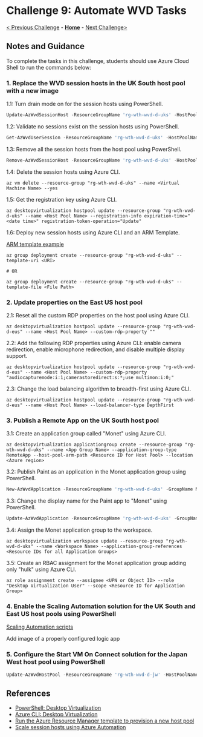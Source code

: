 # Challenge 9: Automate WVD Tasks

[< Previous Challenge](./08-Plan-Implement-BCDR.md) - **[Home](./README.md)** - [Next Challenge>](./10-Monitor-Manage-Performance-Health.md)

## Notes and Guidance

To complete the tasks in this challenge, students should use Azure Cloud Shell to run the commands below:

### 1. Replace the WVD session hosts in the UK South host pool with a new image

1.1: Turn drain mode on for the session hosts using PowerShell.

```powershell
Update-AzWvdSessionHost -ResourceGroupName 'rg-wth-wvd-d-uks' -HostPoolName <Host Pool Name> -Name <Session Host Name> -AllowNewSession:$false
```

1.2: Validate no sessions exist on the session hosts using PowerShell.

```powershell
Get-AzWvdUserSession -ResourceGroupName 'rg-wth-wvd-d-uks' -HostPoolName <Host Pool Name> -SessionHostName <Session Host Name>
```

1.3: Remove all the session hosts from the host pool using PowerShell.

```powershell
Remove-AzWvdSessionHost -ResourceGroupName 'rg-wth-wvd-d-uks' -HostPoolName <Host Pool Name> -SessionHostName <Session Host Name>
```

1.4: Delete the session hosts using Azure CLI.

```shell
az vm delete --resource-group "rg-wth-wvd-d-uks" --name <Virtual Machine Name> --yes
```

1.5: Get the registration key using Azure CLI.

```shell
az desktopvirtualization hostpool update --resource-group "rg-wth-wvd-d-uks" --name <Host Pool Name> --registration-info expiration-time="<date time>" registration-token-operation="Update"
```

1.6: Deploy new session hosts using Azure CLI and an ARM Template.

[ARM template example](https://raw.githubusercontent.com/Azure/RDS-Templates/master/ARM-wvd-templates/AddVirtualMachinesToHostPool/AddVirtualMachinesTemplate.json)

```shell
az group deployment create --resource-group "rg-wth-wvd-d-uks" --template-uri <URI>

# OR

az group deployment create --resource-group "rg-wth-wvd-d-uks" --template-file <File Path>
```

### 2. Update properties on the East US host pool

2.1: Reset all the custom RDP properties on the host pool using Azure CLI.

```shell
az desktopvirtualization hostpool update --resource-group "rg-wth-wvd-d-eus" --name <Host Pool Name> --custom-rdp-property ""
```

2.2: Add the following RDP properties using Azure CLI: enable camera redirection, enable microphone redirection, and disable multiple display support.

```shell
az desktopvirtualization hostpool update --resource-group "rg-wth-wvd-d-eus" --name <Host Pool Name> --custom-rdp-property "audiocapturemode:i:1;camerastoredirect:s:*;use multimon:i:0;"
```

2.3: Change the load balancing algorithm to breadth-first using Azure CLI.

```shell
az desktopvirtualization hostpool update --resource-group "rg-wth-wvd-d-eus" --name <Host Pool Name> --load-balancer-type DepthFirst
```

### 3. Publish a Remote App on the UK South host pool

3.1: Create an application group called "Monet" using Azure CLI.

```shell
az desktopvirtualization applicationgroup create --resource-group "rg-wth-wvd-d-uks" --name <App Group Name> --application-group-type RemoteApp --host-pool-arm-path <Resource ID for Host Pool> --location <Azure region>
```

3.2: Publish Paint as an application in the Monet application group using PowerShell.

```powershell
New-AzWvdApplication -ResourceGroupName 'rg-wth-wvd-d-uks' -GroupName Monet -Name Paint -FilePath 'C:\windows\system32\mspaint.exe' -IconIndex 0 -IconPath 'C:\windows\system32\mspaint.exe' -CommandLineSetting 'Allow' -ShowInPortal:$true
```

3.3: Change the display name for the Paint app to "Monet" using PowerShell.

```powershell
Update-AzWvdApplication -ResourceGroupName 'rg-wth-wvd-d-uks' -GroupName Monet -Name Paint -FriendlyName 'Monet'
```

3.4: Assign the Monet application group to the workspace.

```shell
az desktopvirtualization workspace update --resource-group "rg-wth-wvd-d-uks" --name <Workspace Name> --application-group-references <Resource IDs for all Application Groups>
```

3.5: Create an RBAC assignment for the Monet application group adding only "hulk" using Azure CLI.

```shell
az role assignment create --assignee <UPN or Object ID> --role "Desktop Virtualization User" --scope <Resource ID for Application Group>
```

### 4. Enable the Scaling Automation solution for the UK South and East US host pools using PowerShell

[Scaling Automation scripts](https://docs.microsoft.com/en-us/azure/virtual-desktop/set-up-scaling-script)

Add image of a properly configured logic app

### 5. Configure the Start VM On Connect solution for the Japan West host pool using PowerShell

```powershell
Update-AzWvdHostPool -ResourceGroupName 'rg-wth-wvd-d-jw' -HostPoolName <Host Pool Name> -StartVMOnConnect
```

## References

- [PowerShell: Desktop Virtualization](https://docs.microsoft.com/en-us/powershell/module/az.desktopvirtualization)
- [Azure CLI: Desktop Virtualization](https://docs.microsoft.com/en-us/cli/azure/ext/desktopvirtualization/desktopvirtualization)
- [Run the Azure Resource Manager template to provision a new host pool](https://docs.microsoft.com/en-us/azure/virtual-desktop/create-host-pools-azure-marketplace#run-the-azure-resource-manager-template-to-provision-a-new-host-pool)
- [Scale session hosts using Azure Automation](https://docs.microsoft.com/en-us/azure/virtual-desktop/set-up-scaling-script)
